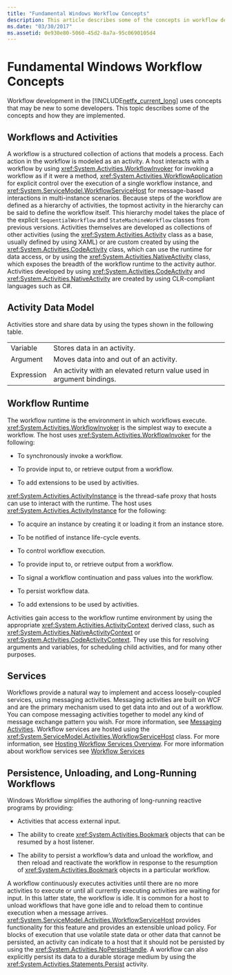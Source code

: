 ```yaml
---
title: "Fundamental Windows Workflow Concepts"
description: This article describes some of the concepts in workflow development in the .NET Framework 4.6.1 that may be unfamiliar to some developers.
ms.date: "03/30/2017"
ms.assetid: 0e930e80-5060-45d2-8a7a-95c0690105d4
---
```

# Fundamental Windows Workflow Concepts
Workflow development in the [!INCLUDE[netfx_current_long](../../../includes/netfx-current-long-md.md)] uses concepts that may be new to some developers. This topic describes some of the concepts and how they are implemented.  
  
## Workflows and Activities  
 A workflow is a structured collection of actions that models a process. Each action in the workflow is modeled as an activity. A host interacts with a workflow by using <xref:System.Activities.WorkflowInvoker> for invoking a workflow as if it were a method,  <xref:System.Activities.WorkflowApplication> for explicit control over the execution of a single workflow instance, and <xref:System.ServiceModel.WorkflowServiceHost> for message-based interactions in multi-instance scenarios. Because steps of the workflow are defined as a hierarchy of activities, the topmost activity in the hierarchy can be said to define the workflow itself. This hierarchy model takes the place of the explicit `SequentialWorkflow` and `StateMachineWorkflow` classes from previous versions. Activities themselves are developed as collections of other activities (using the <xref:System.Activities.Activity> class as a base, usually defined by using XAML) or are custom created by using the <xref:System.Activities.CodeActivity> class, which can use the runtime for data access, or by using the <xref:System.Activities.NativeActivity> class, which exposes the breadth of the workflow runtime to the activity author. Activities developed by using <xref:System.Activities.CodeActivity> and <xref:System.Activities.NativeActivity> are created by using CLR-compliant languages such as C#.  
  
## Activity Data Model  
 Activities store and share data by using the types shown in the following table.  
  
|||  
|-|-|  
|Variable|Stores data in an activity.|  
|Argument|Moves data into and out of an activity.|  
|Expression|An activity with an elevated return value used in argument bindings.|  
  
## Workflow Runtime  
 The workflow runtime is the environment in which workflows execute. <xref:System.Activities.WorkflowInvoker> is the simplest way to execute a workflow. The host uses <xref:System.Activities.WorkflowInvoker> for the following:  
  
- To synchronously invoke a workflow.  
  
- To provide input to, or retrieve output from a workflow.  
  
- To add extensions to be used by activities.  
  
 <xref:System.Activities.ActivityInstance> is the thread-safe proxy that hosts can use to interact with the runtime. The host uses <xref:System.Activities.ActivityInstance> for the following:  
  
- To acquire an instance by creating it or loading it from an instance store.  
  
- To be notified of instance life-cycle events.  
  
- To control workflow execution.  
  
- To provide input to, or retrieve output from a workflow.  
  
- To signal a workflow continuation and pass values into the workflow.  
  
- To persist workflow data.  
  
- To add extensions to be used by activities.  
  
 Activities gain access to the workflow runtime environment by using the appropriate <xref:System.Activities.ActivityContext> derived class, such as <xref:System.Activities.NativeActivityContext> or <xref:System.Activities.CodeActivityContext>. They use this for resolving arguments and variables, for scheduling child activities, and for many other purposes.  
  
## Services  
 Workflows provide a natural way to implement and access loosely-coupled services, using messaging activities. Messaging activities are built on WCF and are the primary mechanism used to get data into and out of a workflow. You can compose messaging activities together to model any kind of message exchange pattern you wish. For more information, see [Messaging Activities](../wcf/feature-details/messaging-activities.md). Workflow services are hosted using the <xref:System.ServiceModel.Activities.WorkflowServiceHost> class. For more information, see [Hosting Workflow Services Overview](../wcf/feature-details/hosting-workflow-services-overview.md). For more information about workflow services see [Workflow Services](../wcf/feature-details/workflow-services.md)  
  
## Persistence, Unloading, and Long-Running Workflows  
 Windows Workflow simplifies the authoring of long-running reactive programs by providing:  
  
- Activities that access external input.  
  
- The ability to create <xref:System.Activities.Bookmark> objects that can be resumed by a host listener.  
  
- The ability to persist a workflow’s data and unload the workflow, and then reload and reactivate the workflow in response to the resumption of <xref:System.Activities.Bookmark> objects in a particular workflow.  
  
 A workflow continuously executes activities until there are no more activities to execute or until all currently executing activities are waiting for input. In this latter state, the workflow is idle. It is common for a host to unload workflows that have gone idle and to reload them to continue execution when a message arrives. <xref:System.ServiceModel.Activities.WorkflowServiceHost> provides functionality for this feature and provides an extensible unload policy. For blocks of execution that use volatile state data or other data that cannot be persisted, an activity can indicate to a host that it should not be persisted by using the <xref:System.Activities.NoPersistHandle>. A workflow can also explicitly persist its data to a durable storage medium by using the <xref:System.Activities.Statements.Persist> activity.
